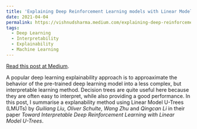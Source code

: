 ```yaml
---
title: 'Explaining Deep Reinforcement Learning models with Linear Model U-Trees'
date: 2021-04-04
permalink: https://vishnudsharma.medium.com/explaining-deep-reinforcement-learning-models-with-linear-model-u-trees-64c7d788fe4f
tags:
  - Deep Learning
  - Interpretability
  - Explainability
  - Machine Learning
---
```


[Read this post at Medium](https://vishnudsharma.medium.com/explaining-deep-reinforcement-learning-models-with-linear-model-u-trees-64c7d788fe4f).

A popular deep learning explainability approach is to approaximate the behavior of the pre-trained deep learning model into a less complex, but interpretable learning method. 
Decision trees are quite useful here because they are often easy to interpret, while also providing a good performance. In this post, I summarise a explanability method using 
Linear Model U-Trees (LMUTs) by *Guiliang Liu*, *Oliver Schulte*, *Wang Zhu* and *Qingcan Li* in their paper *Toward Interpretable Deep Reinforcement Learning with Linear Model U-Trees*.
